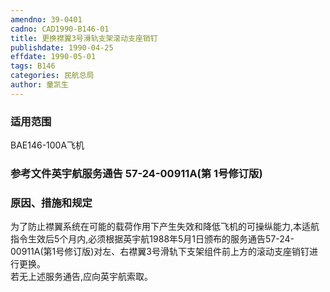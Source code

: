 ```yaml
---
amendno: 39-0401  
cadno: CAD1990-B146-01  
title: 更换襟翼3号滑轨支架滚动支座销钉  
publishdate: 1990-04-25  
effdate: 1990-05-01  
tags: B146  
categories: 民航总局  
author: 童凯生  
---
```

  
### 适用范围  
BAE146-100A飞机  
  
<!--more-->  
### 参考文件英宇航服务通告 57-24-00911A(第 1号修订版)  
  
### 原因、措施和规定  
为了防止襟翼系统在可能的载荷作用下产生失效和降低飞机的可操纵能力,本适航指令生效后5个月内,必须根据英宇航1988年5月1日颁布的服务通告57-24-00911A(第1号修订版)对左、右襟翼3号滑轨下支架组件前上方的滚动支座销钉进行更换。  
    若无上述服务通告,应向英宇航索取。  
